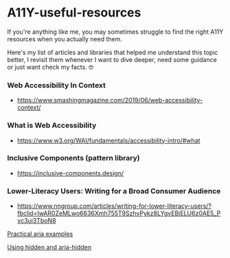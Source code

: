 # A11Y-useful-resources

If you're anything like me, you may sometimes struggle to find the right A11Y resources when you actually need them.

Here's my list of articles and libraries that helped me understand this topic better, I revisit them whenever I want to dive deeper, need some guidance or just want check my facts. 🤓

### Web Accessibility In Context

- https://www.smashingmagazine.com/2019/06/web-accessibility-context/


### What is Web Accessibility

- https://www.w3.org/WAI/fundamentals/accessibility-intro/#what


### Inclusive Components (pattern library)

- https://inclusive-components.design/


### Lower-Literacy Users: Writing for a Broad Consumer Audience

- https://www.nngroup.com/articles/writing-for-lower-literacy-users/?fbclid=IwAR0ZeMLwo6636Xmh755T9SzhvPykz8LYgvEBiELU6z0AE5_Pvc3ui3TboN8

[Practical aria examples](http://heydonworks.com/practical_aria_examples/)

[Using hidden and aria-hidden](https://developer.paciellogroup.com/blog/2012/05/html5-accessibility-chops-hidden-and-aria-hidden/)
